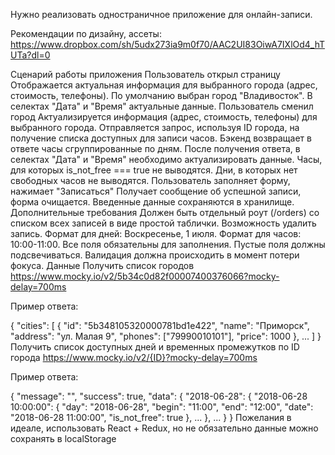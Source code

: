 Нужно реализовать одностраничное приложение для онлайн-записи.

Рекомендации по дизайну, ассеты: https://www.dropbox.com/sh/5udx273ia9m0f70/AAC2UI83OiwA7IXlOd4_hTUTa?dl=0

Сценарий работы приложения
Пользователь открыл страницу
Отображается актуальная информация для выбранного города (адрес, стоимость, телефоны).
По умолчанию выбран город "Владивосток".
В селектах "Дата" и "Время" актуальные данные.
Пользователь сменил город
Актуализируется информация (адрес, стоимость, телефоны) для выбранного города.
Отправляется запрос, используя ID города, на получение списка доступных для записи часов. Бэкенд возвращает в ответе часы сгруппированные по дням.
После получения ответа, в селектах "Дата" и "Время" необходимо актуализировать данные. Часы, для которых is_not_free === true не выводятся. Дни, в которых нет свободных часов не выводятся.
Пользователь заполняет форму, нажимает "Записаться"
Получает сообщение об успешной записи, форма очищается.
Введенные данные сохраняются в хранилище.
Дополнительные требования
Должен быть отдельный роут (/orders) со списком всех записей в виде простой таблички. Возможность удалить запись.
Формат для дней: Воскресенье, 1 июля. Формат для часов: 10:00-11:00.
Все поля обязательны для заполнения. Пустые поля должны подсвечиваться. Валидация должна происходить в момент потери фокуса.
Данные
Получить список городов
https://www.mocky.io/v2/5b34c0d82f00007400376066?mocky-delay=700ms

Пример ответа:

{
    "cities": [
        {
            "id": "5b348105320000781bd1e422",
            "name": "Приморск",
            "address": "ул. Малая 9",
            "phones": ["79990010101"],
            "price": 1000
        },
        ...
    ]
}
Получить список доступных дней и временных промежутков по ID города
https://www.mocky.io/v2/{ID}?mocky-delay=700ms

Пример ответа:

{
    "message": "",
    "success": true,
    "data": {
        "2018-06-28": {
            "2018-06-28 10:00:00": {
                "day": "2018-06-28",
                "begin": "11:00",
                "end": "12:00",
                "date": "2018-06-28 11:00:00",
                "is_not_free": true
            },
            ...
        },
        ...
    }
}
Пожелания
в идеале, использовать React + Redux, но не обязательно
данные можно сохранять в localStorage